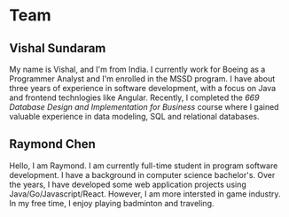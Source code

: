 # Team

## Vishal Sundaram

My name is Vishal, and I'm from India. I currently work for Boeing as a Programmer Analyst and I'm enrolled in the MSSD program. I have about three years of experience in software development, with a focus on Java and frontend technlogies like Angular. Recently, I completed the *669 Database Design and Implementation for Business* course where I gained valuable experience in data modeling, SQL and relational databases.

## Raymond Chen

Hello, I am Raymond. I am currently full-time student in program software development. I have a background in computer science bachelor's. Over the years, I have developed some web application projects using Java/Go/Javascript/React. However, I am more intersted in game industry. In my free time, I enjoy playing badminton and traveling.